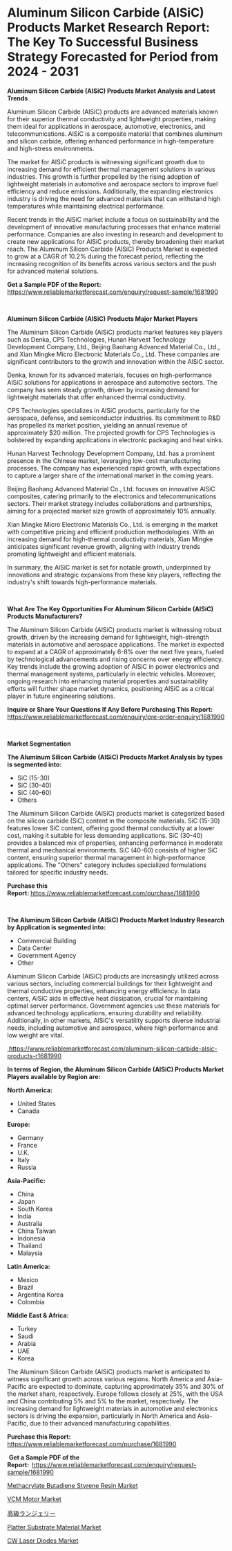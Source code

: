 <p><h1>Aluminum Silicon Carbide (AlSiC) Products Market Research Report: The Key To Successful Business Strategy Forecasted for Period from 2024 - 2031</h1></p><p><strong>Aluminum Silicon Carbide (AlSiC) Products Market Analysis and Latest Trends</strong></p>
<p><p>Aluminum Silicon Carbide (AlSiC) products are advanced materials known for their superior thermal conductivity and lightweight properties, making them ideal for applications in aerospace, automotive, electronics, and telecommunications. AlSiC is a composite material that combines aluminum and silicon carbide, offering enhanced performance in high-temperature and high-stress environments.</p><p>The market for AlSiC products is witnessing significant growth due to increasing demand for efficient thermal management solutions in various industries. This growth is further propelled by the rising adoption of lightweight materials in automotive and aerospace sectors to improve fuel efficiency and reduce emissions. Additionally, the expanding electronics industry is driving the need for advanced materials that can withstand high temperatures while maintaining electrical performance.</p><p>Recent trends in the AlSiC market include a focus on sustainability and the development of innovative manufacturing processes that enhance material performance. Companies are also investing in research and development to create new applications for AlSiC products, thereby broadening their market reach. The Aluminum Silicon Carbide (AlSiC) Products Market is expected to grow at a CAGR of 10.2% during the forecast period, reflecting the increasing recognition of its benefits across various sectors and the push for advanced material solutions.</p></p>
<p><strong>Get a Sample PDF of the Report:&nbsp;</strong> <a href="https://www.reliablemarketforecast.com/enquiry/request-sample/1681990?utm_campaign=1082&utm_medium=2&utm_source=Github&utm_content=ia&utm_term=01102024&utm_id=aluminum-silicon-carbide-alsic-products">https://www.reliablemarketforecast.com/enquiry/request-sample/1681990</a></p>
<p>&nbsp;</p>
<p><strong>Aluminum Silicon Carbide (AlSiC) Products Major Market Players</strong></p>
<p><p>The Aluminum Silicon Carbide (AlSiC) products market features key players such as Denka, CPS Technologies, Hunan Harvest Technology Development Company, Ltd., Beijing Baohang Advanced Material Co., Ltd., and Xian Mingke Micro Electronic Materials Co., Ltd. These companies are significant contributors to the growth and innovation within the AlSiC sector.</p><p>Denka, known for its advanced materials, focuses on high-performance AlSiC solutions for applications in aerospace and automotive sectors. The company has seen steady growth, driven by increasing demand for lightweight materials that offer enhanced thermal conductivity.</p><p>CPS Technologies specializes in AlSiC products, particularly for the aerospace, defense, and semiconductor industries. Its commitment to R&D has propelled its market position, yielding an annual revenue of approximately $20 million. The projected growth for CPS Technologies is bolstered by expanding applications in electronic packaging and heat sinks.</p><p>Hunan Harvest Technology Development Company, Ltd. has a prominent presence in the Chinese market, leveraging low-cost manufacturing processes. The company has experienced rapid growth, with expectations to capture a larger share of the international market in the coming years.</p><p>Beijing Baohang Advanced Material Co., Ltd. focuses on innovative AlSiC composites, catering primarily to the electronics and telecommunications sectors. Their market strategy includes collaborations and partnerships, aiming for a projected market size growth of approximately 10% annually.</p><p>Xian Mingke Micro Electronic Materials Co., Ltd. is emerging in the market with competitive pricing and efficient production methodologies. With an increasing demand for high-thermal conductivity materials, Xian Mingke anticipates significant revenue growth, aligning with industry trends promoting lightweight and efficient materials.</p><p>In summary, the AlSiC market is set for notable growth, underpinned by innovations and strategic expansions from these key players, reflecting the industry's shift towards high-performance materials.</p></p>
<p>&nbsp;</p>
<p><strong>What Are The Key Opportunities For Aluminum Silicon Carbide (AlSiC) Products Manufacturers?</strong></p>
<p><p>The Aluminum Silicon Carbide (AlSiC) products market is witnessing robust growth, driven by the increasing demand for lightweight, high-strength materials in automotive and aerospace applications. The market is expected to expand at a CAGR of approximately 6-8% over the next five years, fueled by technological advancements and rising concerns over energy efficiency. Key trends include the growing adoption of AlSiC in power electronics and thermal management systems, particularly in electric vehicles. Moreover, ongoing research into enhancing material properties and sustainability efforts will further shape market dynamics, positioning AlSiC as a critical player in future engineering solutions.</p></p>
<p><strong>Inquire or Share Your Questions If Any Before Purchasing This Report:</strong> <a href="https://www.reliablemarketforecast.com/enquiry/pre-order-enquiry/1681990?utm_campaign=1082&utm_medium=2&utm_source=Github&utm_content=ia&utm_term=01102024&utm_id=aluminum-silicon-carbide-alsic-products">https://www.reliablemarketforecast.com/enquiry/pre-order-enquiry/1681990</a></p>
<p>&nbsp;</p>
<p><strong>Market Segmentation</strong></p>
<p><strong>The Aluminum Silicon Carbide (AlSiC) Products Market Analysis by types is segmented into:</strong></p>
<p><ul><li>SiC (15-30)</li><li>SiC (30-40)</li><li>SiC (40-60)</li><li>Others</li></ul></p>
<p><p>The Aluminum Silicon Carbide (AlSiC) products market is categorized based on the silicon carbide (SiC) content in the composite materials. SiC (15-30) features lower SiC content, offering good thermal conductivity at a lower cost, making it suitable for less demanding applications. SiC (30-40) provides a balanced mix of properties, enhancing performance in moderate thermal and mechanical environments. SiC (40-60) consists of higher SiC content, ensuring superior thermal management in high-performance applications. The "Others" category includes specialized formulations tailored for specific industry needs.</p></p>
<p><strong>Purchase this Report:&nbsp;</strong><a href="https://www.reliablemarketforecast.com/purchase/1681990?utm_campaign=1082&utm_medium=2&utm_source=Github&utm_content=ia&utm_term=01102024&utm_id=aluminum-silicon-carbide-alsic-products">https://www.reliablemarketforecast.com/purchase/1681990</a></p>
<p>&nbsp;</p>
<p><strong>The Aluminum Silicon Carbide (AlSiC) Products Market Industry Research by Application is segmented into:</strong></p>
<p><ul><li>Commercial Building</li><li>Data Center</li><li>Government Agency</li><li>Other</li></ul></p>
<p><p>Aluminum Silicon Carbide (AlSiC) products are increasingly utilized across various sectors, including commercial buildings for their lightweight and thermal conductive properties, enhancing energy efficiency. In data centers, AlSiC aids in effective heat dissipation, crucial for maintaining optimal server performance. Government agencies use these materials for advanced technology applications, ensuring durability and reliability. Additionally, in other markets, AlSiC's versatility supports diverse industrial needs, including automotive and aerospace, where high performance and low weight are vital.</p></p>
<p><a href="https://www.reliablemarketforecast.com/aluminum-silicon-carbide-alsic-products-r1681990?utm_campaign=1082&utm_medium=2&utm_source=Github&utm_content=ia&utm_term=01102024&utm_id=aluminum-silicon-carbide-alsic-products">&nbsp;https://www.reliablemarketforecast.com/aluminum-silicon-carbide-alsic-products-r1681990</a></p>
<p><strong>In terms of Region, the Aluminum Silicon Carbide (AlSiC) Products Market Players available by Region are:</strong></p>
<p>
    <p> <strong> North America: </strong>
        <ul>
            <li>United States</li>
            <li>Canada</li>
        </ul>
        </p> 
    <p> <strong> Europe: </strong>
        <ul>
            <li>Germany</li>
            <li>France</li>
            <li>U.K.</li>
            <li>Italy</li>
            <li>Russia</li>
        </ul>
        </p> 
    <p> <strong> Asia-Pacific: </strong>
        <ul>
            <li>China</li>
            <li>Japan</li>
            <li>South Korea</li>
            <li>India</li>
            <li>Australia</li>
            <li>China Taiwan</li>
            <li>Indonesia</li>
            <li>Thailand</li>
            <li>Malaysia</li>
        </ul>
        </p> 
    <p> <strong> Latin America: </strong>
        <ul>
            <li>Mexico</li>
            <li>Brazil</li>
            <li>Argentina Korea</li>
            <li>Colombia</li>
        </ul>
        </p> 
    <p> <strong> Middle East & Africa: </strong>
        <ul>
            <li>Turkey</li>
            <li>Saudi</li>
            <li>Arabia</li>
            <li>UAE</li>
            <li>Korea</li>
        </ul>
    </p>
    </p>
<p><p>The Aluminum Silicon Carbide (AlSiC) products market is anticipated to witness significant growth across various regions. North America and Asia-Pacific are expected to dominate, capturing approximately 35% and 30% of the market share, respectively. Europe follows closely at 25%, with the USA and China contributing 5% and 5% to the market, respectively. The increasing demand for lightweight materials in automotive and electronics sectors is driving the expansion, particularly in North America and Asia-Pacific, due to their advanced manufacturing capabilities.</p></p>
<p><strong>Purchase this Report: </strong><a href="https://www.reliablemarketforecast.com/purchase/1681990?utm_campaign=1082&utm_medium=2&utm_source=Github&utm_content=ia&utm_term=01102024&utm_id=aluminum-silicon-carbide-alsic-products">https://www.reliablemarketforecast.com/purchase/1681990</a></p>
<p>&nbsp;<strong>Get a Sample PDF of the Report:&nbsp;&nbsp;</strong><a href="https://www.reliablemarketforecast.com/enquiry/request-sample/1681990?utm_campaign=1082&utm_medium=2&utm_source=Github&utm_content=ia&utm_term=01102024&utm_id=aluminum-silicon-carbide-alsic-products">https://www.reliablemarketforecast.com/enquiry/request-sample/1681990</a></p>
<p><strong></strong></p>
<p><p><a href="https://github.com/nannyxbkho/Market-Research-Report-List-1/blob/main/methacrylate-butadiene-styrene-resin-market.md?utm_campaign=1082&utm_medium=2&utm_source=Github&utm_content=ia&utm_term=01102024&utm_id=aluminum-silicon-carbide-alsic-products">Methacrylate Butadiene Styrene Resin Market</a></p><p><a href="https://www.linkedin.com/pulse/market-dynamics-future-trends-global-vcm-motor-sector-flcke?utm_campaign=1082&utm_medium=2&utm_source=Github&utm_content=ia&utm_term=01102024&utm_id=aluminum-silicon-carbide-alsic-products">VCM Motor Market</a></p><p><a href="https://github.com/lababdou/Market-Research-Report-List-6/blob/main/389505616219.md?utm_campaign=1082&utm_medium=2&utm_source=Github&utm_content=ia&utm_term=01102024&utm_id=aluminum-silicon-carbide-alsic-products">高級ランジェリー</a></p><p><a href="https://github.com/DorinaOsmani364/Market-Research-Report-List-1/blob/main/platter-substrate-material-market.md?utm_campaign=1082&utm_medium=2&utm_source=Github&utm_content=ia&utm_term=01102024&utm_id=aluminum-silicon-carbide-alsic-products">Platter Substrate Material Market</a></p><p><a href="https://issuu.com/reportprime-2/docs/cw-laser-diodes-market-size-2030.pp_e2407a4bf02620?utm_campaign=1082&utm_medium=2&utm_source=Github&utm_content=ia&utm_term=01102024&utm_id=aluminum-silicon-carbide-alsic-products">CW Laser Diodes Market</a></p></p>